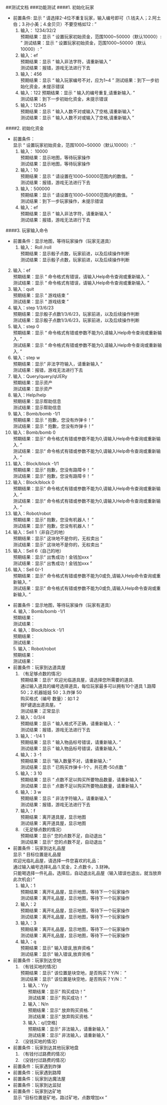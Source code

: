 ##测试文档
###功能测试
####1. 初始化玩家
- 前置条件:
显示 “ 请选择2-4位不重复玩家，输入编号即可（1.钱夫人；2.阿土伯；3.孙小美；4.金贝贝）不要空格如12 : ”    
    1.  输入： 1234/32/2    
 预期结果：显示 “ 设置玩家初始资金，范围1000~50000（默认10000）:  ”
 测试结果：显示 “ 设置玩家初始资金，范围1000~50000（默认10000）:  ”
    2. 输入：ef     
预期结果：显示 “ 输入非法字符，请重新输入 ”  
测试结果：报错，游戏无法进行下去    
    3. 输入：456   
预期结果：显示 “ 输入玩家编号不对，应为1~4 ”
测试结果：到下一步初始化资金，未提示错误      
    3. 输入：122
预期结果：显示 “ 输入的编号重复,请重新输入. ”  
测试结果：到下一步初始化资金，未提示错误    
    3. 输入：12345   
预期结果：显示 “ 输入人数不对或输入了空格,请重新输入 ”  
测试结果：显示 “ 输入人数不对或输入了空格,请重新输入 ”  

####2. 初始化资金  
- 前置条件：  
显示 “ 设置玩家初始资金，范围1000~50000（默认10000）:  ”  
   1.  输入： 10000    
 预期结果：显示地图，等待玩家操作   
 测试结果：显示地图，等待玩家操作   
   2. 输入：10   
预期结果：显示 “ 请设置在1000~50000范围内的数值。 ”  
测试结果：报错，游戏无法进行下去    
   3. 输入：500000  
预期结果：显示 “ 请设置在1000~50000范围内的数值。 ”  
测试结果：到下一步玩家操作，未提示错误     
   4. 输入：ef  
预期结果：显示 “ 输入非法字符，请重新输入 ”  
测试结果：报错，游戏无法进行下去   

####3. 玩家输入命令    
- 前置条件：显示地图，等待玩家操作（玩家无道具）  
  1.  输入： Roll  /roll  
 预期结果：显示骰子点数，玩家前进，以及后续操作判断  
 测试结果：显示骰子点数，玩家前进，以及后续操作判断    
 2. 输入：ef  
 预期结果：显示 “ 命令格式有错误，请输入Help命令查询或重新输入. ”  
 测试结果：显示 “ 命令格式有错误，请输入Help命令查询或重新输入. ”    
 3.  输入：quit  
 预期结果：显示 “ 游戏结束 ”  
 测试结果：显示 “ 游戏结束 ”  
 2. 输入：step 1/3/6/23  
 预期结果：显示骰子点数1/3/6/23，玩家前进，以及后续操作判断  
 测试结果：显示骰子点数1/3/6/23，玩家前进，以及后续操作判断    
 2. 输入：step 0  
 预期结果：显示 “ 命令格式有错或参数不能为0,请输入Help命令查询或重新输入. ”  
 测试结果：显示 “ 命令格式有错或参数不能为0,请输入Help命令查询或重新输入. ”    
 2. 输入：step w  
 预期结果：显示“ 非法字符输入，请重新输入 ”  
 测试结果：报错，游戏无法进行下去   
 4. 输入：Query/query/qUERy  
 预期结果：显示资产  
 测试结果：显示资产    
 4. 输入：Help/help  
 预期结果：显示帮助信息  
 测试结果：显示帮助信息    
   4. 输入：Bomb/bomb -1/1  
 预期结果：显示 “ 抱歉，您没有炸弹卡！”  
 测试结果：显示 “ 抱歉，您没有炸弹卡！”   
   4. 输入：Bomb/bomb 0  
 预期结果：显示“ 命令格式有错或参数不能为0,请输入Help命令查询或重新输入. ”  
 测试结果：显示“ 命令格式有错或参数不能为0,请输入Help命令查询或重新输入. ”  
   4. 输入：Block/block -1/1  
 预期结果：显示“ 抱歉，您没有路障卡！ ”  
 测试结果：显示“ 抱歉，您没有路障卡！ ”    
   4. 输入：Block/block 0  
 预期结果：显示“ 命令格式有错或参数不能为0,请输入Help命令查询或重新输入. ”  
 测试结果：显示“ 命令格式有错或参数不能为0,请输入Help命令查询或重新输入. ”    
   4. 输入：Robot/robot  
 预期结果：显示“ 抱歉，您没有机器人！ ”  
 测试结果：显示“ 抱歉，您没有机器人！ ”  
   4. 输入：Sell 1（非自己的地）  
 预期结果：显示“ 这块地不是你的，无权卖出 ”  
 测试结果：显示“ 这块地不是你的，无权卖出 ”   
   4. 输入：Sell 6（自己的地）  
 预期结果：显示“ 出售成功！金钱加xxx ”  
 测试结果：显示“ 出售成功！金钱加xxx ”   
   4. 输入：Sell 0/-1  
 预期结果：显示“ 命令格式有错或参数不能为0或负,请输入Help命令查询或重新输入. ”  
 测试结果：显示“ 命令格式有错或参数不能为0或负,请输入Help命令查询或重新输入. ”      
- 前置条件：显示地图，等待玩家操作（玩家有道具）  
  4. 输入：Bomb/bomb -1/1  
预期结果：  
 测试结果：  
  4. 输入：Block/block -1/1  
预期结果：  
 测试结果：  
  5. 输入：Robot/robot  
预期结果：  
 测试结果：  
- 前置条件：玩家到达道具屋  
    1. （有足够点数的情况）  
    预期结果：显示“ 欢迎光临道具屋，请选择您所需要的道具.  
通过输入道具的编号选择道具，每位玩家最多可以拥有10个道具  1.路障 50；2.机器娃娃 50；3.炸弹 50  
购买格式（编号 数量）：如:1 2  
按F键退出道具屋。 ”  
    测试结果：正常显示  
     1.  输入：0/3/4  
     预期结果：显示 “ 输入格式不正确，请重新输入： ”  
     测试结果：报错，游戏无法进行下去      
     1.  输入：-1/4 1  
     预期结果：显示 “ 输入物品标号错误，请重新输入. ”  
     测试结果：显示 “ 输入物品标号错误，请重新输入. ”    
     1. 输入：3 -1  
     预期结果：显示 “输入数量不对，请重新输入: ”  
     测试结果：显示 “ 已购买炸弹卡-1个，共花费-50点数 ”  
     1.  输入：3 10  
     预期结果：显示 “ 点数不足以购买所要物品数量，请重新输入 ”  
     测试结果：显示 “ 点数不足以购买所要物品数量，请重新输入 ”  
     1.  输入：3 w  
     预期结果：显示 “ 非法字符输入，请重新输入 ”  
     测试结果：报错，游戏无法进行下去  
     1.  输入：f  
     预期结果：离开道具屋，显示地图  
     测试结果：离开道具屋，显示地图  
   2. （无足够点数的情况）  
    预期结果：显示“ 您的点数不足，自动退出 ”  
    测试结果：显示“ 您的点数不足，自动退出 ”  
- 前置条件：玩家到达礼品屋  
显示 “ 目标位置是礼品屋  
欢迎光临礼品屋，请选择一件您喜欢的礼品：  
通过输入编号选择礼品:1.奖金，2.点数卡，3.财神。  
只能喝选择一件礼品，选择后，自动退出礼品屋（输入错误也退出，就当放弃此次机会）”  
    1. 输入：1  
    预期结果：离开礼品屋，显示地图，等待下一个玩家操作  
    测试结果：离开礼品屋，显示地图，等待下一个玩家操作  
    1.  输入：2  
    预期结果：离开礼品屋，显示地图，等待下一个玩家操作  
    测试结果：离开礼品屋，显示地图，等待下一个玩家操作  
    1. 输入：3  
    预期结果：离开礼品屋，显示地图，等待下一个玩家操作  
    测试结果：离开礼品屋，显示地图，等待下一个玩家操作  
    1. 输入：q  
    预期结果：显示“ 输入错误,放弃资格 ”  
    测试结果：显示“ 输入错误,放弃资格 ”  
- 前置条件：玩家到达空地  
  1. （有钱买地的情况）  
    预期结果：显示“ 该位置是块空地，是否购买？Y/N： ”  
    测试结果：显示“ 该位置是块空地，是否购买？Y/N： ”  
     1. 输入：Y/y  
    预期结果：显示“ 购买成功！”  
    测试结果：显示“ 购买成功！ ”    
     1.  输入：N/n  
    预期结果：显示“ 放弃购买资格. ”  
    测试结果：显示“ 放弃购买资格. ”    
      1.  输入：q/[空格]  
    预期结果：显示“ 非法输入，请重新输入 ”  
    测试结果：显示“ 非法输入，请重新输入 ”  
  2. （没钱买地的情况）  
- 前置条件：玩家到达其他玩家地盘  
  1. （有钱付过路费的情况）  
  2. （没钱付过路费的情况）  
- 前置条件：玩家遇到炸弹  
- 前置条件：玩家遇到路障  
- 前置条件：玩家到达魔法屋  
- 前置条件：玩家到达监狱  
- 前置条件：玩家到达矿地  
  显示 “目标位置是矿地，路过矿地，点数增加xx ”  